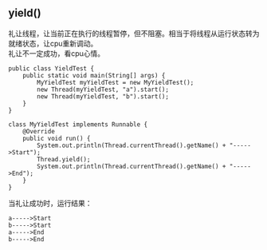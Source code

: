 ## yield()
礼让线程，让当前正在执行的线程暂停，但不阻塞。相当于将线程从运行状态转为就绪状态，让cpu重新调动。  
礼让不一定成功，看cpu心情。
```
public class YieldTest {
    public static void main(String[] args) {
        MyYieldTest myYieldTest = new MyYieldTest();
        new Thread(myYieldTest, "a").start();
        new Thread(myYieldTest, "b").start();
    }
}

class MyYieldTest implements Runnable {
    @Override
    public void run() {
        System.out.println(Thread.currentThread().getName() + "----->Start");
        Thread.yield();
        System.out.println(Thread.currentThread().getName() + "----->End");
    }
}
```
当礼让成功时，运行结果：
```
a----->Start
b----->Start
a----->End
b----->End
```
